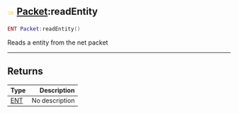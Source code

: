 ## ![shared](../../.gitbook/assets/shared.png) [Packet](https://iaswiki.rawr.dev/readme/packet):readEntity

```lua
ENT Packet:readEntity()
```

Reads a entity from the net packet

------
## Returns

| Type   | Description |
| ------ | ----------: |
| [ENT](https://iaswiki.rawr.dev/readme/ent) | No description |

